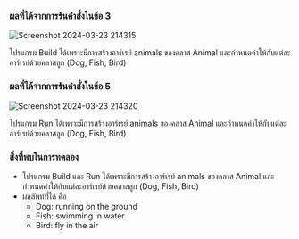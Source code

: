 ### ผลที่ได้จากการรันคำสั่งในข้อ 3

![Screenshot 2024-03-23 214315](https://github.com/KanyakornPuengmon/03376836-OOP-2566-Lab-12/assets/144195697/14135141-ad27-4626-be15-56a417f6a69c)

โปรแกรม Build ได้เพราะมีการสร้างอาร์เรย์ animals ของคลาส Animal และกำหนดค่าให้กับแต่ละอาร์เรย์ด้วยคลาสลูก (Dog, Fish, Bird) 

### ผลที่ได้จากการรันคำสั่งในข้อ 5

![Screenshot 2024-03-23 214320](https://github.com/KanyakornPuengmon/03376836-OOP-2566-Lab-12/assets/144195697/4cf359a5-bdd2-4425-9149-d9863ed59e60)

โปรแกรม Run ได้เพราะมีการสร้างอาร์เรย์ animals ของคลาส Animal และกำหนดค่าให้กับแต่ละอาร์เรย์ด้วยคลาสลูก (Dog, Fish, Bird) 

### สิ่งที่พบในการทดลอง
- โปรแกรม Build และ Run ได้เพราะมีการสร้างอาร์เรย์ animals ของคลาส Animal และกำหนดค่าให้กับแต่ละอาร์เรย์ด้วยคลาสลูก (Dog, Fish, Bird)
- ผลลัพท์ที่ได้ คือ
  - Dog: running on the ground
  - Fish: swimming in water
  - Bird: fly in the air


